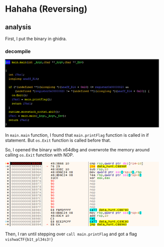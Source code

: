 # Hahaha (Reversing)

## analysis
First, I put the binary in ghidra.  

### decompile
![decompile main.main](decompile.png)

In `main.main` function, I found that `main.printFlag` function is called in if statement. But `os.Exit` function is called before that.

So, I opened the binary with x64dbg and overwrote the memory around calling `os.Exit` function with NOP. 

![x64dbg](x64.png)

Then, I ran until stepping over `call main.printFlag` and got a flag `vishwaCTF{b1t_pl34s3!}`